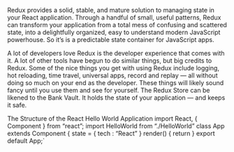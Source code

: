 Redux provides a solid, stable, and mature solution to managing state in your React application. Through a handful of small, useful patterns, 
Redux can transform your application from a total mess of confusing and scattered state, into a delightfully organized, easy to understand modern JavaScript powerhouse. 
So it’s is a predictable state container for JavaScript apps.

A lot of developers love Redux is the developer experience that comes with it. A lot of other tools have begun to do similar things, but big credits to Redux.
Some of the nice things you get with using Redux include logging, hot reloading, time travel, universal apps, record and replay — all without doing so much on your end as the developer. These things will likely sound fancy until you use them and see for yourself.
The Redux Store can be likened to the Bank Vault. It holds the state of your application — and keeps it safe.



The Structure of the React Hello World Application
import React, { Component } from “react”; import HelloWorld from “./HelloWorld”
class App extends Component { state = { tech : “React” } render() { return }
export default App;`



